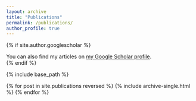 ```yaml
---
layout: archive
title: "Publications"
permalink: /publications/
author_profile: true
---
```


{% if site.author.googlescholar %}
  <div class="wordwrap">You can also find my articles on <a href="{{(https://scholar.google.com/citations?user=_Vg1IrUAAAAJ&hl=pt-BR})}">my Google Scholar profile</a>.</div>
{% endif %}

{% include base_path %}

{% for post in site.publications reversed %}
  {% include archive-single.html %}
{% endfor %}
